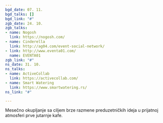 ```yaml
---
bgd_date: 07. 11.
bgd_talks: []
bgd_link: "#"
zgb_date: 24. 10.
zgb_talks:
- name: Nogosh
  link: https://nogosh.com/
- name: Cinderella
  link: http://ag04.com/event-social-network/
- link: http://www.eventa01.com/
  name: EVENTA01
zgb_link: "#"
ns_date: 31. 10.
ns_talks:
- name: ActiveCollab
  link: https://activecollab.com/
- name: Smart Watering
  link: https://www.smartwatering.rs/
ns_link: "#"

---
```

Mesečno okupljanje sa ciljem brze razmene preduzetničkih ideja u prijatnoj atmosferi prve jutarnje kafe.